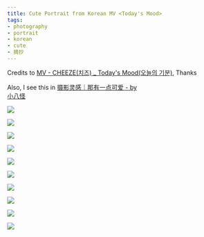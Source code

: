 ```yaml
---
title: Cute Portrait from Korean MV <Today's Mood>
tags:
- photography
- portrait
- korean
- cute
- 摘抄
---
```


Credits to [MV - CHEEZE(치즈) _ Today's Mood(오늘의 기분)](https://www.youtube.com/watch?v=zRq_DlEzygk),
Thanks

Also, I see this in [摄影灵感｜那有一点可爱 - by   
小八怪](https://www.xiaohongshu.com/explore/63f0a27e0000000013002b05)

![](Photography/Portrait/attachments/photo_4_2023-03-27_23-53-20.jpg)

![](Photography/Portrait/attachments/photo_5_2023-03-27_23-53-20.jpg)

![](Photography/Portrait/attachments/photo_6_2023-03-27_23-53-20.jpg)

![](Photography/Portrait/attachments/photo_7_2023-03-27_23-53-20.jpg)

![](Photography/Portrait/attachments/photo_8_2023-03-27_23-53-20.jpg)

![](Photography/Portrait/attachments/photo_9_2023-03-27_23-53-20.jpg)

![](Photography/Portrait/attachments/photo_1_2023-03-27_23-53-20%201.jpg)

![](Photography/Portrait/attachments/photo_2_2023-03-27_23-53-20%201.jpg)

![](Photography/Portrait/attachments/photo_3_2023-03-27_23-53-20%201.jpg)

![](Photography/Portrait/attachments/photo_2023-03-27_23-55-45.jpg)